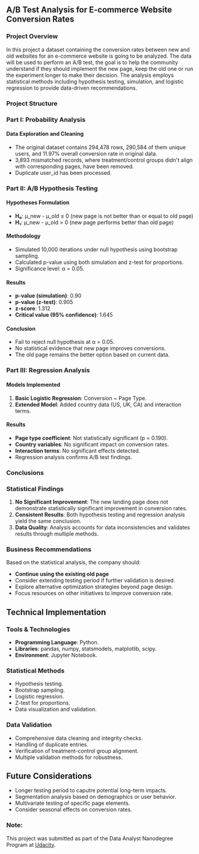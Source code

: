 ## A/B Test Analysis for E-commerce Website Conversion Rates 

### Project Overview

In this project a dataset containing the conversion rates between new and old websites for an e-commerce website is going to be analyzed. The data will be used to perform an A/B test, the goal is to help the community understand if they should implement the new page, keep the old one or run the experiment longer to make their decision.
The analysis employs statistical methods including hypothesis testing, simulation, and logistic regression to provide data-driven recommendations.

### Project Structure

### Part I: Probability Analysis

#### Data Exploration and Cleaning

- The original dataset contains 294,478 rows, 290,584 of them unique users, and 11.97% overall conversion rate in original data.
- 3,893 mismatched records, where treatment/control groups didn't align with corresponding pages, have been removed.
- Duplicate user_id has been processed.

### Part II: A/B Hypothesis Testing

#### Hypotheses Formulation
- **H₀**: μ_new - μ_old ≤ 0 (new page is not better than or equal to old page)
- **H₁**: μ_new - μ_old > 0 (new page performs better than old page)

#### Methodology
- Simulated 10,000 iterations under null hypothesis using bootstrap sampling.
- Calculated p-value using both simulation and z-test for proportions.
- Significance level: α = 0.05.

#### Results
- **p-value (simulation)**: 0.90
- **p-value (z-test)**: 0.905
- **z-score**: 1.312
- **Critical value (95% confidence)**: 1.645

#### Conclusion
- Fail to reject null hypothesis at α = 0.05.
- No statistical evidence that new page improves conversions.
- The old page remains the better option based on current data.

### Part III: Regression Analysis

#### Models Implemented
1. **Basic Logistic Regression**: Conversion ~ Page Type.
2. **Extended Model**: Added country data (US, UK, CA) and interaction terms.

#### Results
- **Page type coefficient**: Not statistically significant (p = 0.190).
- **Country variables**: No significant impact on conversion rates.
- **Interaction terms**: No significant effects detected.
- Regression analysis confirms A/B test findings.

### Conclusions

### Statistical Findings
1. **No Significant Improvement**: The new landing page does not demonstrate statistically significant improvement in conversion rates.
2. **Consistent Results**: Both hypothesis testing and regression analysis yield the same conclusion.
3. **Data Quality**: Analysis accounts for data inconsistencies and validates results through multiple methods.

### Business Recommendations
Based on the statistical analysis, the company should:

- **Continue using the existing old page**
- Consider extending testing period if further validation is desired.
- Explore alternative optimization strategies beyond page design.
- Focus resources on other initiatives to improve conversion rate.

## Technical Implementation

### Tools & Technologies
- **Programming Language**: Python.
- **Libraries**: pandas, numpy, statsmodels, matplotlib, scipy.
- **Environment**: Jupyter Notebook.

### Statistical Methods
- Hypothesis testing.
- Bootstrap sampling.
- Logistic regression.
- Z-test for proportions.
- Data visualization and validation.

### Data Validation
- Comprehensive data cleaning and integrity checks.
- Handling of duplicate entries.
- Verification of treatment-control group alignment.
- Multiple validation methods for robustness.

## Future Considerations

- Longer testing period to caputre potential long-term impacts.
- Segmentation analysis based on demographics or user behavior.
- Multivariate testing of specific page elements.
- Consider seasonal effects on conversion rates.

### Note:

This project was submitted  as part of the Data Analyst Nanodegree Program at [Udacity](https://www.udacity.com/course/data-analyst-nanodegree--nd002).
